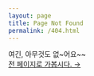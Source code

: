 ```yaml
---
layout: page
title: Page Not Found
permalink: /404.html
---
```


여긴, 아무것도 없~어요~~<br />
<a class="error-link" href="{{ site.baseurl }}/">전 페이지로 가봅시다. &rarr;</a>
